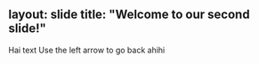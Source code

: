 layout: slide
title: "Welcome to our second slide!"
---
Hai text
Use the left arrow to go back ahihi
